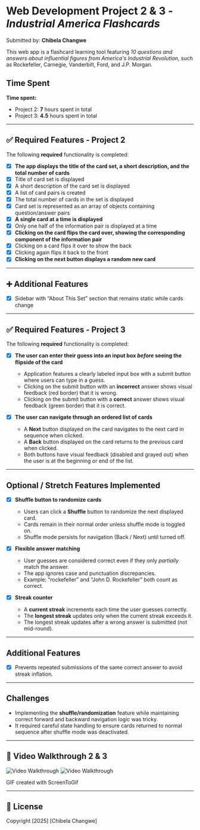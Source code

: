 # Web Development Project 2 & 3 - _Industrial America Flashcards_

Submitted by: **Chibela Changwe**

This web app is a flashcard learning tool featuring _10 questions and answers about influential figures from America's Industrial Revolution_, such as Rockefeller, Carnegie, Vanderbilt, Ford, and J.P. Morgan.

## Time Spent

**Time spent:**

- Project 2: **7** hours spent in total
- Project 3: **4.5** hours spent in total

---

## ✅ Required Features - Project 2

The following **required** functionality is completed:

- [x] **The app displays the title of the card set, a short description, and the total number of cards**
- [x] Title of card set is displayed
- [x] A short description of the card set is displayed
- [x] A list of card pairs is created
- [x] The total number of cards in the set is displayed
- [x] Card set is represented as an array of objects containing question/answer pairs
- [x] **A single card at a time is displayed**
- [x] Only one half of the information pair is displayed at a time
- [x] **Clicking on the card flips the card over, showing the corresponding component of the information pair**
- [x] Clicking on a card flips it over to show the back
- [x] Clicking again flips it back to the front
- [x] **Clicking on the next button displays a random new card**

---

## ➕ Additional Features

- [x] Sidebar with “About This Set” section that remains static while cards change

---

## ✅ Required Features - Project 3

The following **required** functionality is completed:

- [x] **The user can enter their guess into an input box _before_ seeing the flipside of the card**

  - Application features a clearly labeled input box with a submit button where users can type in a guess.
  - Clicking on the submit button with an **incorrect** answer shows visual feedback (red border) that it is wrong.
  - Clicking on the submit button with a **correct** answer shows visual feedback (green border) that it is correct.

- [x] **The user can navigate through an ordered list of cards**

  - A **Next** button displayed on the card navigates to the next card in sequence when clicked.
  - A **Back** button displayed on the card returns to the previous card when clicked.
  - Both buttons have visual feedback (disabled and grayed out) when the user is at the beginning or end of the list.

---

## Optional / Stretch Features Implemented

- [x] **Shuffle button to randomize cards**

  - Users can click a **Shuffle** button to randomize the next displayed card.
  - Cards remain in their normal order unless shuffle mode is toggled on.
  - Shuffle mode persists for navigation (Back / Next) until turned off.

- [x] **Flexible answer matching**

  - User guesses are considered correct even if they only _partially_ match the answer.
  - The app ignores case and punctuation discrepancies.
  - Example: “rockefeller” and “John D. Rockefeller” both count as correct.

- [x] **Streak counter**

  - A **current streak** increments each time the user guesses correctly.
  - The **longest streak** updates only when the current streak exceeds it.
  - The longest streak updates after a wrong answer is submitted (not mid-round).

---

## Additional Features

- [x] Prevents repeated submissions of the same correct answer to avoid streak inflation.

---

## Challenges

- Implementing the **shuffle/randomization** feature while maintaining correct forward and backward navigation logic was tricky.
- It required careful state handling to ensure cards returned to normal sequence after shuffle mode was deactivated.

---

## 🎥 Video Walkthrough 2 & 3

<img src='https://raw.githubusercontent.com//Chibela/FlashcardsApp_web102/main/public/walkthrough2.gif' title='Video Walkthrough' width='' alt='Video Walkthrough' />

<img src='https://raw.githubusercontent.com//Chibela/FlashcardsApp_web102/main/public/walkthrough3.gif' title='Video Walkthrough' width='' alt='Video Walkthrough' />

GIF created with ScreenToGif

---

## 📄 License

Copyright [2025] [Chibela Changwe]
